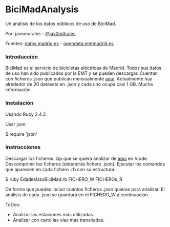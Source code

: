 # BiciMadAnalysis

Un análisis de los datos públicos de uso de BiciMad.

Por: javomorales - [@jav0m0rales][1]

Fuentes:
[datos.madrid.es][2] - [opendata.emtmadrid.es][3]

### Introducción

BiciMad es el servicio de bicicletas eléctricas de Madrid. Todos sus datos de uso han sido publicados por la EMT y se pueden descargar. Cuentan con ficheros .json que publican mensualmente [aquí][4]. Actualmente hay alrededor de 20 datasets en .json y cada uno ocupa casi 1 GB. Mucha información.

### Instalación

Usando Ruby 2.4.2.

Usar json:

  $ require 'json'

### Instrucciones

Descargar los ficheros .zip que se quiera analizar de [aquí][4] en /code.
Descomprimir los ficheros (obtendrás fichero .json).
Ejecutar los comandos que aparecen en cada fichero .rb con su estructura:

  $ ruby EdadesUsoBiciMad.rb FICHERO_W FICHEROs_R

De forma que puedes incluir cuantos ficheros .json quieras para analizar. El análisis de cada .json se guardará en el FICHERO_W a continuación.

ToDos:
- Analizar las estaciones más utilizadas.
- Analizar con carto las vías más transitadas.

[1]: https://twitter.com/jav0m0rales
[2]: https://datos.madrid.es/sites/v/index.jsp?vgnextoid=374512b9ace9f310VgnVCM100000171f5a0aRCRD&buscar=true&Texto=bicimad&Sector=&Formato=&Periodicidad=&orderByCombo=CONTENT_INSTANCE_NAME_DECODE
[3]: https://opendata.emtmadrid.es/
[4]: https://opendata.emtmadrid.es/Datos-estaticos/Datos-generales-(1)
